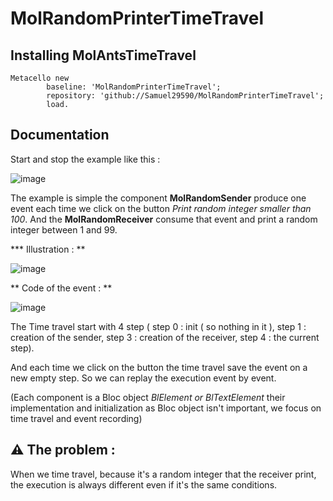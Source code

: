 # MolRandomPrinterTimeTravel

## Installing MolAntsTimeTravel

```smalltalk
Metacello new
        baseline: 'MolRandomPrinterTimeTravel';
        repository: 'github://Samuel29590/MolRandomPrinterTimeTravel';
        load.
```


## Documentation

Start and stop the example like this :

![image](https://user-images.githubusercontent.com/64481702/181501130-994feee3-b610-4c0d-abcc-2fb3a4f7f4d7.png)

The example is simple the component **MolRandomSender** produce one event each time we click on the button *Print random integer smaller than 100*. And the **MolRandomReceiver** consume that event and print a random integer between 1 and 99.

*** Illustration : **

![image](https://user-images.githubusercontent.com/64481702/181502121-2b0a2909-4279-47e3-b679-00e4b471d953.png)

** Code of the event : **

![image](https://user-images.githubusercontent.com/64481702/181505179-cf567cb0-a33d-48c1-ad99-888bc6c73a7c.png)


The Time travel start with 4 step ( step 0 : init ( so nothing in it ), step 1 : creation of the sender, step 3 : creation of the receiver, step 4 : the current step).

And each time we click on the button the time travel save the event on a new empty step. So we can replay the execution event by event.

(Each component is a Bloc object *BlElement or BlTextElement* their implementation and initialization as Bloc object isn't important, we focus on time travel and event recording)

## **⚠️**  The problem :

When we time travel, because it's a random integer that the receiver print, the execution is always different even if it's the same conditions. 
